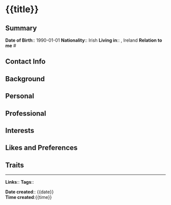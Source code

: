  # {{title}}

## Summary
**Date of Birth**:: 1990-01-01
**Nationality**:: Irish
**Living in**:: , Ireland
**Relation to me** #

## Contact Info

## Background


## Personal


## Professional


## Interests


## Likes and Preferences


## Traits






---
**Links**:: 
**Tags**:: 


**Date created**:: {{date}}  
**Time created**:{{time}}


